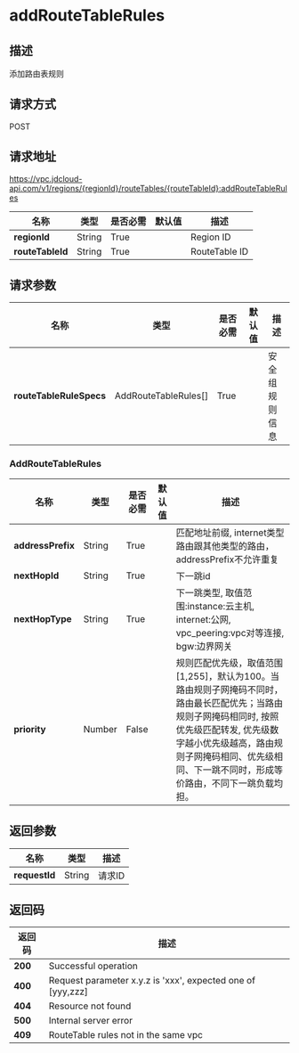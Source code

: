 # addRouteTableRules


## 描述
添加路由表规则

## 请求方式
POST

## 请求地址
https://vpc.jdcloud-api.com/v1/regions/{regionId}/routeTables/{routeTableId}:addRouteTableRules

|名称|类型|是否必需|默认值|描述|
|---|---|---|---|---|
|**regionId**|String|True| |Region ID|
|**routeTableId**|String|True| |RouteTable ID|

## 请求参数
|名称|类型|是否必需|默认值|描述|
|---|---|---|---|---|
|**routeTableRuleSpecs**|AddRouteTableRules[]|True| |安全组规则信息|

### AddRouteTableRules
|名称|类型|是否必需|默认值|描述|
|---|---|---|---|---|
|**addressPrefix**|String|True| |匹配地址前缀, internet类型路由跟其他类型的路由，addressPrefix不允许重复|
|**nextHopId**|String|True| |下一跳id|
|**nextHopType**|String|True| |下一跳类型, 取值范围:instance:云主机, internet:公网, vpc_peering:vpc对等连接, bgw:边界网关|
|**priority**|Number|False| |规则匹配优先级，取值范围[1,255]，默认为100。当路由规则子网掩码不同时，路由最长匹配优先；当路由规则子网掩码相同时, 按照优先级匹配转发, 优先级数字越小优先级越高，路由规则子网掩码相同、优先级相同、下一跳不同时，形成等价路由，不同下一跳负载均担。|

## 返回参数
|名称|类型|描述|
|---|---|---|
|**requestId**|String|请求ID|


## 返回码
|返回码|描述|
|---|---|
|**200**|Successful operation|
|**400**|Request parameter x.y.z is 'xxx', expected one of [yyy,zzz]|
|**404**|Resource not found|
|**500**|Internal server error|
|**409**|RouteTable rules not in the same vpc|
